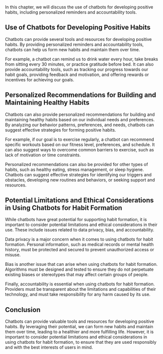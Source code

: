 

In this chapter, we will discuss the use of chatbots for developing positive habits, including personalized reminders and accountability tools.

Use of Chatbots for Developing Positive Habits
----------------------------------------------

Chatbots can provide several tools and resources for developing positive habits. By providing personalized reminders and accountability tools, chatbots can help us form new habits and maintain them over time.

For example, a chatbot can remind us to drink water every hour, take breaks from sitting every 30 minutes, or practice gratitude before bed. It can also provide accountability tools, such as tracking our progress towards our habit goals, providing feedback and motivation, and offering rewards or incentives for achieving our goals.

Personalized Recommendations for Building and Maintaining Healthy Habits
------------------------------------------------------------------------

Chatbots can also provide personalized recommendations for building and maintaining healthy habits based on our individual needs and preferences. By analyzing our behavior patterns, preferences, and needs, chatbots can suggest effective strategies for forming positive habits.

For example, if our goal is to exercise regularly, a chatbot can recommend specific workouts based on our fitness level, preferences, and schedule. It can also suggest ways to overcome common barriers to exercise, such as lack of motivation or time constraints.

Personalized recommendations can also be provided for other types of habits, such as healthy eating, stress management, or sleep hygiene. Chatbots can suggest effective strategies for identifying our triggers and obstacles, developing new routines and behaviors, or seeking support and resources.

Potential Limitations and Ethical Considerations in Using Chatbots for Habit Formation
--------------------------------------------------------------------------------------

While chatbots have great potential for supporting habit formation, it is important to consider potential limitations and ethical considerations in their use. These include issues related to data privacy, bias, and accountability.

Data privacy is a major concern when it comes to using chatbots for habit formation. Personal information, such as medical records or mental health history, must be protected and secured to prevent unauthorized access or misuse.

Bias is another issue that can arise when using chatbots for habit formation. Algorithms must be designed and tested to ensure they do not perpetuate existing biases or stereotypes that may affect certain groups of people.

Finally, accountability is essential when using chatbots for habit formation. Providers must be transparent about the limitations and capabilities of their technology, and must take responsibility for any harm caused by its use.

Conclusion
----------

Chatbots can provide valuable tools and resources for developing positive habits. By leveraging their potential, we can form new habits and maintain them over time, leading to a healthier and more fulfilling life. However, it is important to consider potential limitations and ethical considerations in using chatbots for habit formation, to ensure that they are used responsibly and with the best interests of users in mind.
